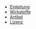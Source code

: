 - [Einleitung](/datensatz/docs/einleitung)
- [Wirkstoffe](/datensatz/docs/wirkstoffe)
- [Artikel](/datensatz/docs/artikel)
- [Lizenz](/datensatz/docs/license)
